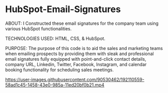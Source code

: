 # HubSpot-Email-Signatures

ABOUT: I Constructed these email signatures for the company team using various HubSpot functionalities.

TECHNOLOGIES USED: HTML, CSS, & HubSpot.

PURPOSE: The purpose of this code is to aid the sales and marketing teams when emailing prospects by providing them with sleak and professional email signatures fully equipped with point-and-click contact details, company URL, Linkedin, Twitter, Facebook, Instagram, and calendar booking functionality for scheduling sales meetings.

https://user-images.githubusercontent.com/90530462/192110559-58ad1c45-1458-43e0-985a-11ed20bf0b21.mp4
